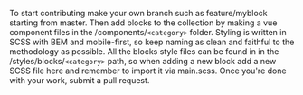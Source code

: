 To start contributing make your own branch such as feature/myblock starting from master. 
Then add blocks to the collection by making a vue component files in the /components/`<category>` folder. 
Styling is written in SCSS with BEM and mobile-first, so keep naming as clean and faithful to the methodology as possible. All the blocks style files can be found in in the /styles/blocks/`<category>` path, so when adding a new block add a new SCSS file here and remember to import it via main.scss.
Once you're done with your work, submit a pull request.
